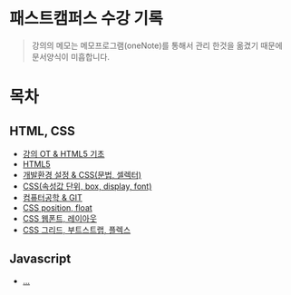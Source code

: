 # 패스트캠퍼스 수강 기록

>강의의 메모는 메모프로그램(oneNote)를 통해서 관리 한것을 옮겼기 때문에  
문서양식이 미흡합니다.

# 목차

## HTML, CSS
- [강의 OT & HTML5 기초](https://github.com/downmix/til/blob/master/html-css/1day.md)
- [HTML5](https://github.com/downmix/til/blob/master/html-css/2day.md)
- [개발환경 설정 & CSS(문법, 셀렉터)](https://github.com/downmix/til/blob/master/html-css/3day.md)
- [CSS(속성값 단위, box, display, font)](https://github.com/downmix/til/blob/master/html-css/4day.md)
- [컴퓨터공학 & GIT](https://github.com/downmix/til/blob/master/html-css/5day.md)
- [CSS position, float](https://github.com/downmix/til/blob/master/html-css/6day.md)
- [CSS 웹폰트, 레이아웃](https://github.com/downmix/til/blob/master/html-css/7day.md)
- [CSS 그리드, 부트스트랩, 플렉스](https://github.com/downmix/til/blob/master/html-css/7day.md)


## Javascript
- [...](https://github.com/downmix/til/blob/master/html-css/7day.md)